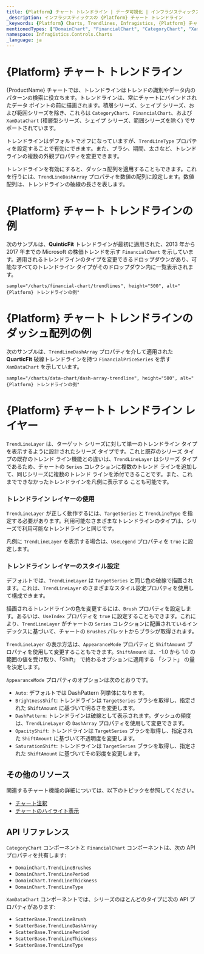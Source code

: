 ```yaml
---
title: {Platform} チャート トレンドライン | データ可視化 | インフラジスティックス
_description: インフラジスティックスの {Platform} チャート トレンドライン
_keywords: {Platform} Charts, Trendlines, Infragistics, {Platform} チャート, トレンドライン, インフラジスティックス
mentionedTypes: ["DomainChart", "FinancialChart", "CategoryChart", "XamDataChart", "TrendLineType"]
namespace: Infragistics.Controls.Charts
_language: ja
---
```


# {Platform} チャート トレンドライン

{ProductName} チャートでは、トレンドラインはトレンドの識別やデータ内のパターンの検索に役立ちます。トレンドラインは、常にチャートにバインドされたデータ ポイントの前に描画されます。積層シリーズ、シェイプ シリーズ、および範囲シリーズを除き、これらは `CategoryChart`、`FinancialChart`、および `XamDataChart` (積層型シリーズ、シェイプ シリーズ、範囲シリーズを除く) でサポートされています。

トレンドラインはデフォルトでオフになっていますが、`TrendLineType` プロパティを設定することで有効にできます。また、ブラシ、期間、太さなど、トレンドラインの複数の外観プロパティを変更できます。

トレンドラインを有効にすると、ダッシュ配列を適用することもできます。これを行うには、`TrendLineDashArray` プロパティを数値の配列に設定します。数値配列は、トレンドラインの破線の長さを表します。

# {Platform} チャート トレンドラインの例

次のサンプルは、**QuinticFit** トレンドラインが最初に適用された、2013 年から 2017 年までの Microsoft の株価トレンドを示す `FinancialChart` を示しています。適用されるトレンドラインのタイプを変更できるドロップダウンがあり、可能なすべてのトレンドライン タイプがそのドロップダウン内に一覧表示されます。

`sample="/charts/financial-chart/trendlines", height="500", alt="{Platform} トレンドラインの例"`


<div class="divider--half"></div>

# {Platform} チャート トレンドラインのダッシュ配列の例

次のサンプルは、`TrendLineDashArray` プロパティを介して適用された **QuarticFit** 破線トレンドラインを持つ `FinancialPriceSeries` を示す `XamDataChart` を示しています。

`sample="/charts/data-chart/dash-array-trendline", height="500", alt="{Platform} トレンドラインの例"`


<div class="divider--half"></div>

# {Platform} チャートト レンドライン レイヤー

`TrendLineLayer` は、ターゲット シリーズに対して単一のトレンドライン タイプを表示するように設計されたシリーズ タイプです。これと既存のシリーズ タイプの既存のトレンド ライン機能との違いは、`TrendLineLayer` はシリーズ タイプであるため、チャートの `Series` コレクションに複数のトレンド ラインを追加して、同じシリーズに複数のトレンド ラインを添付できることです。また、これまでできなかったトレンドラインを凡例に表示する ことも可能です。

### トレンドライン レイヤーの使用

`TrendLineLayer` が正しく動作するには、`TargetSeries` と `TrendLineType` を指定する必要があります。利用可能なさまざまなトレンドラインのタイプは、シリーズで利用可能なトレンドラインと同じです。

凡例に `TrendLineLayer` を表示する場合は、`UseLegend` プロパティを `true` に設定します。

### トレンドライン レイヤーのスタイル設定

デフォルトでは、`TrendLineLayer` は `TargetSeries` と同じ色の破線で描画されます。これは、`TrendLineLayer` のさまざまなスタイル設定プロパティを使用して構成できます。

描画されるトレンドラインの色を変更するには、`Brush` プロパティを設定します。あるいは、`UseIndex` プロパティを `true` に設定することもできます。これにより、`TrendLineLayer` がチャートの `Series` コレクションに配置されているインデックスに基づいて、チャートの `Brushes` パレットからブラシが取得されます。

`TrendLineLayer` の表示方法は、`AppearanceMode` プロパティと `ShiftAmount` プロパティを使用して変更することもできます。`ShiftAmount` は、-1.0 から 1.0 の範囲の値を受け取り、「Shift」 で終わるオプションに適用する 「シフト」 の量を決定します。

`AppearanceMode` プロパティのオプションは次のとおりです。

- `Auto`: デフォルトでは DashPattern 列挙体になります。
- `BrightnessShift`: トレンドラインは `TargetSeries` ブラシを取得し、指定された `ShiftAmount` に基づいて明るさを変更します。
- `DashPattern`: トレンドラインは破線として表示されます。ダッシュの頻度は、`TrendLineLayer` の `DashArray` プロパティを使用して変更できます。
- `OpacityShift`: トレンドラインは `TargetSeries` ブラシを取得し、指定された `ShiftAmount` に基づいて不透明度を変更します。
- `SaturationShift`: トレンドラインは `TargetSeries` ブラシを取得し、指定された `ShiftAmount` に基づいてその彩度を変更します。

## その他のリソース

関連するチャート機能の詳細については、以下のトピックを参照してください。

- [チャート注釈](chart-annotations.md)
- [チャートのハイライト表示](chart-highlighting.md)

## API リファレンス

`CategoryChart` コンポーネントと `FinancialChart` コンポーネントは、次の API プロパティを共有します:

- `DomainChart.TrendLineBrushes`
- `DomainChart.TrendLinePeriod`
- `DomainChart.TrendLineThickness`
- `DomainChart.TrendLineType`

`XamDataChart` コンポーネントでは、シリーズのほとんどのタイプに次の API プロパティがあります:

- `ScatterBase.TrendLineBrush`
- `ScatterBase.TrendLineDashArray`
- `ScatterBase.TrendLinePeriod`
- `ScatterBase.TrendLineThickness`
- `ScatterBase.TrendLineType`
